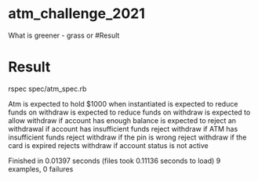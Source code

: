 # atm_challenge_2021




What is greener - grass or #Result
# Result
rspec spec/atm_spec.rb

Atm
  is expected to hold $1000 when instantiated
  is expected to reduce funds on withdraw
  is expected to reduce funds on withdraw
  is expected to allow withdraw if account has enough balance
  is expected to reject an withdrawal if account has insufficient funds
  reject withdraw if ATM has insufficient funds
  reject withdraw if the pin is wrong
  reject withdraw if the card is expired
  rejects withdraw if account status is not active

Finished in 0.01397 seconds (files took 0.11136 seconds to load)
9 examples, 0 failures